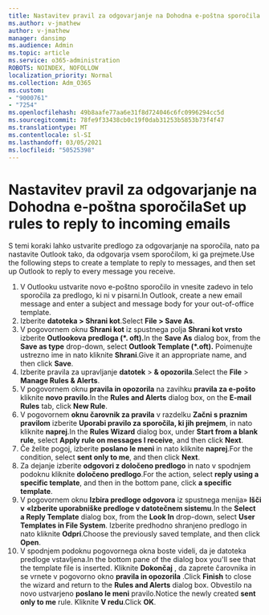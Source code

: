 ```yaml
---
title: Nastavitev pravil za odgovarjanje na Dohodna e-poštna sporočila
ms.author: v-jmathew
author: v-jmathew
manager: dansimp
ms.audience: Admin
ms.topic: article
ms.service: o365-administration
ROBOTS: NOINDEX, NOFOLLOW
localization_priority: Normal
ms.collection: Adm_O365
ms.custom:
- "9000761"
- "7254"
ms.openlocfilehash: 49b8aafe77aa6e31f8d724046c6fc0996294cc5d
ms.sourcegitcommit: 78fe9f33438cb0c19f0dab31253b5853b73f4f47
ms.translationtype: MT
ms.contentlocale: sl-SI
ms.lasthandoff: 03/05/2021
ms.locfileid: "50525398"
---
```

# <a name="set-up-rules-to-reply-to-incoming-emails"></a><span data-ttu-id="e7139-102">Nastavitev pravil za odgovarjanje na Dohodna e-poštna sporočila</span><span class="sxs-lookup"><span data-stu-id="e7139-102">Set up rules to reply to incoming emails</span></span>

<span data-ttu-id="e7139-103">S temi koraki lahko ustvarite predlogo za odgovarjanje na sporočila, nato pa nastavite Outlook tako, da odgovarja vsem sporočilom, ki ga prejmete.</span><span class="sxs-lookup"><span data-stu-id="e7139-103">Use the following steps to create a template to reply to messages, and then set up Outlook to reply to every message you receive.</span></span>

1. <span data-ttu-id="e7139-104">V Outlooku ustvarite novo e-poštno sporočilo in vnesite zadevo in telo sporočila za predlogo, ki ni v pisarni.</span><span class="sxs-lookup"><span data-stu-id="e7139-104">In Outlook, create a new email message and enter a subject and message body for your out-of-office template.</span></span>
2. <span data-ttu-id="e7139-105">Izberite **datoteka > Shrani kot**.</span><span class="sxs-lookup"><span data-stu-id="e7139-105">Select **File > Save As**.</span></span>
3. <span data-ttu-id="e7139-106">V pogovornem oknu **Shrani kot** iz spustnega polja **Shrani kot vrsto** izberite **Outlookova predloga (\*. oft).**</span><span class="sxs-lookup"><span data-stu-id="e7139-106">In the **Save As** dialog box, from the **Save as type** drop-down, select **Outlook Template (\*.oft).**</span></span> <span data-ttu-id="e7139-107">Poimenujte ustrezno ime in nato kliknite **Shrani**.</span><span class="sxs-lookup"><span data-stu-id="e7139-107">Give it an appropriate name, and then click **Save**.</span></span>
4. <span data-ttu-id="e7139-108">Izberite pravila za upravljanje **datotek**  >  **& opozorila**.</span><span class="sxs-lookup"><span data-stu-id="e7139-108">Select the **File** > **Manage Rules & Alerts**.</span></span>
5. <span data-ttu-id="e7139-109">V pogovornem oknu **pravila in opozorila** na zavihku **pravila za e-pošto** kliknite **novo pravilo**.</span><span class="sxs-lookup"><span data-stu-id="e7139-109">In the **Rules and Alerts** dialog box, on the **E-mail Rules** tab, click **New Rule**.</span></span>
6. <span data-ttu-id="e7139-110">V pogovornem **oknu čarovnik za pravila** v razdelku **Začni s praznim pravilom** izberite **Uporabi pravilo za sporočila, ki jih prejmem**, in nato kliknite **naprej**.</span><span class="sxs-lookup"><span data-stu-id="e7139-110">In the **Rules Wizard** dialog box, under **Start from a blank rule**, select **Apply rule on messages I receive**, and then click **Next**.</span></span>
7. <span data-ttu-id="e7139-111">Če želite pogoj, izberite **poslano le meni** in nato kliknite **naprej**.</span><span class="sxs-lookup"><span data-stu-id="e7139-111">For the condition, select **sent only to me**, and then click **Next**.</span></span>
8. <span data-ttu-id="e7139-112">Za dejanje izberite **odgovori z določeno predlogo** in nato v spodnjem podoknu kliknite **določeno predlogo**.</span><span class="sxs-lookup"><span data-stu-id="e7139-112">For the action, select **reply using a specific template**, and then in the bottom pane, click **a specific template**.</span></span>
9. <span data-ttu-id="e7139-113">V pogovornem oknu **Izbira predloge odgovora** iz spustnega menija» **Išči v** **«Izberite uporabniške predloge v datotečnem sistemu**.</span><span class="sxs-lookup"><span data-stu-id="e7139-113">In the **Select a Reply Template** dialog box, from the **Look In** drop-down, select **User Templates in File System**.</span></span> <span data-ttu-id="e7139-114">Izberite predhodno shranjeno predlogo in nato kliknite **Odpri**.</span><span class="sxs-lookup"><span data-stu-id="e7139-114">Choose the previously saved template, and then click **Open**.</span></span>
10. <span data-ttu-id="e7139-115">V spodnjem podoknu pogovornega okna boste videli, da je datoteka predloge vstavljena.</span><span class="sxs-lookup"><span data-stu-id="e7139-115">In the bottom pane of the dialog box you'll see that the template file is inserted.</span></span> <span data-ttu-id="e7139-116">Kliknite **Dokončaj** , da zaprete čarovnika in se vrnete v pogovorno okno **pravila in opozorila** .</span><span class="sxs-lookup"><span data-stu-id="e7139-116">Click **Finish** to close the wizard and return to the **Rules and Alerts** dialog box.</span></span> <span data-ttu-id="e7139-117">Obvestilo na novo ustvarjeno **poslano le meni** pravilo.</span><span class="sxs-lookup"><span data-stu-id="e7139-117">Notice the newly created **sent only to me** rule.</span></span> <span data-ttu-id="e7139-118">Kliknite **V redu**.</span><span class="sxs-lookup"><span data-stu-id="e7139-118">Click **OK**.</span></span>
